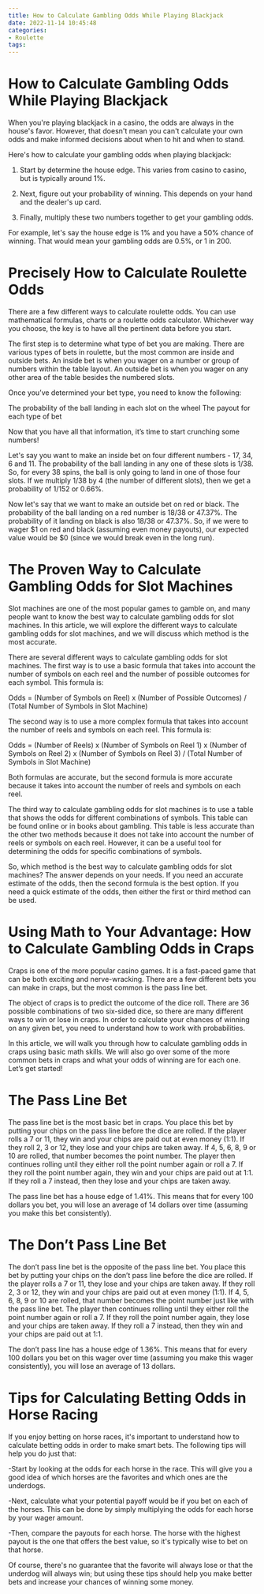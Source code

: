 ```yaml
---
title: How to Calculate Gambling Odds While Playing Blackjack
date: 2022-11-14 10:45:48
categories:
- Roulette
tags:
---
```



#  How to Calculate Gambling Odds While Playing Blackjack

When you're playing blackjack in a casino, the odds are always in the house's favor. However, that doesn't mean you can't calculate your own odds and make informed decisions about when to hit and when to stand.

Here's how to calculate your gambling odds when playing blackjack:

1. Start by determine the house edge. This varies from casino to casino, but is typically around 1%.

2. Next, figure out your probability of winning. This depends on your hand and the dealer's up card.

3. Finally, multiply these two numbers together to get your gambling odds.

For example, let's say the house edge is 1% and you have a 50% chance of winning. That would mean your gambling odds are 0.5%, or 1 in 200.

#  Precisely How to Calculate Roulette Odds

There are a few different ways to calculate roulette odds. You can use mathematical formulas, charts or a roulette odds calculator. Whichever way you choose, the key is to have all the pertinent data before you start.

The first step is to determine what type of bet you are making. There are various types of bets in roulette, but the most common are inside and outside bets. An inside bet is when you wager on a number or group of numbers within the table layout. An outside bet is when you wager on any other area of the table besides the numbered slots.

Once you’ve determined your bet type, you need to know the following:

The probability of the ball landing in each slot on the wheel
 The payout for each type of bet

Now that you have all that information, it’s time to start crunching some numbers!


   Let's say you want to make an inside bet on four different numbers - 17, 34, 6 and 11. The probability of the ball landing in any one of these slots is 1/38. So, for every 38 spins, the ball is only going to land in one of those four slots. If we multiply 1/38 by 4 (the number of different slots), then we get a probability of 1/152 or 0.66%. 

Now let's say that we want to make an outside bet on red or black. The probability of the ball landing on a red number is 18/38 or 47.37%. The probability of it landing on black is also 18/38 or 47.37%. So, if we were to wager $1 on red and black (assuming even money payouts), our expected value would be $0 (since we would break even in the long run). 

#  The Proven Way to Calculate Gambling Odds for Slot Machines

Slot machines are one of the most popular games to gamble on, and many people want to know the best way to calculate gambling odds for slot machines. In this article, we will explore the different ways to calculate gambling odds for slot machines, and we will discuss which method is the most accurate.

There are several different ways to calculate gambling odds for slot machines. The first way is to use a basic formula that takes into account the number of symbols on each reel and the number of possible outcomes for each symbol. This formula is:

Odds = (Number of Symbols on Reel) x (Number of Possible Outcomes)  / (Total Number of Symbols in Slot Machine)

The second way is to use a more complex formula that takes into account the number of reels and symbols on each reel. This formula is:

Odds = (Number of Reels) x (Number of Symbols on Reel 1) x (Number of Symbols on Reel 2)  x (Number of Symbols on Reel 3)  / (Total Number of Symbols in Slot Machine)

Both formulas are accurate, but the second formula is more accurate because it takes into account the number of reels and symbols on each reel.

The third way to calculate gambling odds for slot machines is to use a table that shows the odds for different combinations of symbols. This table can be found online or in books about gambling. This table is less accurate than the other two methods because it does not take into account the number of reels or symbols on each reel. However, it can be a useful tool for determining the odds for specific combinations of symbols.

So, which method is the best way to calculate gambling odds for slot machines? The answer depends on your needs. If you need an accurate estimate of the odds, then the second formula is the best option. If you need a quick estimate of the odds, then either the first or third method can be used.

#  Using Math to Your Advantage: How to Calculate Gambling Odds in Craps

Craps is one of the more popular casino games. It is a fast-paced game that can be both exciting and nerve-wracking. There are a few different bets you can make in craps, but the most common is the pass line bet.

The object of craps is to predict the outcome of the dice roll. There are 36 possible combinations of two six-sided dice, so there are many different ways to win or lose in craps. In order to calculate your chances of winning on any given bet, you need to understand how to work with probabilities.

In this article, we will walk you through how to calculate gambling odds in craps using basic math skills. We will also go over some of the more common bets in craps and what your odds of winning are for each one. Let’s get started!

# The Pass Line Bet

The pass line bet is the most basic bet in craps. You place this bet by putting your chips on the pass line before the dice are rolled. If the player rolls a 7 or 11, they win and your chips are paid out at even money (1:1). If they roll 2, 3 or 12, they lose and your chips are taken away. If 4, 5, 6, 8, 9 or 10 are rolled, that number becomes the point number. The player then continues rolling until they either roll the point number again or roll a 7. If they roll the point number again, they win and your chips are paid out at 1:1. If they roll a 7 instead, then they lose and your chips are taken away.

The pass line bet has a house edge of 1.41%. This means that for every 100 dollars you bet, you will lose an average of 14 dollars over time (assuming you make this bet consistently).

# The Don’t Pass Line Bet

The don’t pass line bet is the opposite of the pass line bet. You place this bet by putting your chips on the don’t pass line before the dice are rolled. If the player rolls a 7 or 11, they lose and your chips are taken away. If they roll 2, 3 or 12, they win and your chips are paid out at even money (1:1). If 4, 5, 6, 8, 9 or 10 are rolled, that number becomes the point number just like with the pass line bet. The player then continues rolling until they either roll the point number again or roll a 7. If they roll the point number again, they lose and your chips are taken away. If they roll a 7 instead, then they win and your chips are paid out at 1:1.

The don’t pass line has a house edge of 1.36%. This means that for every 100 dollars you bet on this wager over time (assuming you make this wager consistently), you will lose an average of 13 dollars.

#  Tips for Calculating Betting Odds in Horse Racing

If you enjoy betting on horse races, it's important to understand how to calculate betting odds in order to make smart bets. The following tips will help you do just that:

-Start by looking at the odds for each horse in the race. This will give you a good idea of which horses are the favorites and which ones are the underdogs.

-Next, calculate what your potential payoff would be if you bet on each of the horses. This can be done by simply multiplying the odds for each horse by your wager amount.

-Then, compare the payouts for each horse. The horse with the highest payout is the one that offers the best value, so it's typically wise to bet on that horse.

Of course, there's no guarantee that the favorite will always lose or that the underdog will always win; but using these tips should help you make better bets and increase your chances of winning some money.